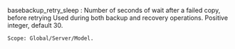 basebackup_retry_sleep
:   Number of seconds of wait after a failed copy, before retrying
    Used during both backup and recovery operations.
    Positive integer, default 30.

    Scope: Global/Server/Model.
